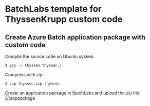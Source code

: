 # BatchLabs template for ThyssenKrupp custom code

## Create Azure Batch application package with custom code
Compile the source code on Ubuntu system:
```bash
$ gcc -o thyssen thyssen.c
```
Compress with zip:
```bash
$ zip thyssen.zip thyssen
```

Create an application package in BatchLabs and upload the zip file:
![apppackage](batchlabs/thyssen/screenshots/apppackage.PNG)
